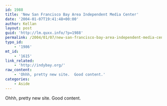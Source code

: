 ```yaml
---
id: 1988
title: 'New San Francisco Bay Area Independent Media Center'
date: '2004-01-07T19:41:48+00:00'
author: Kellan
layout: post
guid: 'http://lm.quxx.info/?p=1988'
permalink: /2004/01/07/new-san-francisco-bay-area-independent-media-center/
typo_id:
    - '1986'
mt_id:
    - '1615'
link_related:
    - 'http://indybay.org/'
raw_content:
    - 'Ohhh, pretty new site.  Good content.'
categories:
    - Aside
---
```


Ohhh, pretty new site. Good content.